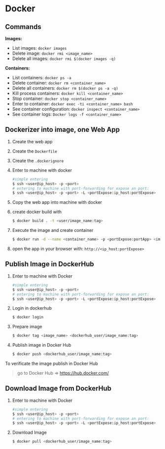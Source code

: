 # Docker

## Commands 

**Images:**
* List images: `docker images`  
* Delete image: `docker rmi <image_name>` 
* Delete all images: `docker rmi $(docker images -q)` 

**Containers:**
* List containers: `docker ps -a`
* Delete container: `docker rm <container_name>` 
* Delete all containers: `docker rm $(docker ps -a -q)`
* Kill process containers: `docker kill <container_name>` 
* Stop container: `docker stop <container_name>`
* Enter to container: `docker exec -ti <container_name> bash` 
* See container configuration: `docker inspect <container_name>`
* See container logs: `Docker logs -f <container_name>` 


## Dockerizer into image, one Web App

1. Create the web app
2. Create the `Dockerfile`
3. Create the `.dockerignore`
4. Enter to machine with docker 
     ```bash
     #simple entering
     $ ssh <user@ip_host> -p <port>
     # entering to machine with port-forwarding for expose an port:
     $ ssh <user@ip_host> -p <port> -L <portExpose:ip_host:portExpose>
     ```
5. Copy the web app into machine with docker

6. create docker build with 
     ```bash 
     $ docker build . -t <user/image_name:tag>
     ```
7. Execute the image and create container
     ```bash 
     $ docker run -d --name <container_name> -p <portExpose:portApp> <image_name>
     ```
8. open the app in your browser with: `http://<ip_host:portExpose>`


## Publish Image in DockerHub

1. Enter to machine with Docker 
     ```bash
     #simple entering
     $ ssh <user@ip_host> -p <port>
     # entering to machine with port-forwarding for expose an port:
     $ ssh <user@ip_host> -p <port> -L <portExpose:ip_host:portExpose>
     ```
2. Login in dockerhub 
     ```bash
     $ docker login
     ```
3. Prepare image 
     ```bash
     $ docker tag <image_name> <dockerhub_user/image_name:tag>
     ```
4. Publish image in Docker Hub
     ```bash
     $ docker push <dockerhub_user/image_name:tag>
     ```
To verificate the image publish in Docker Hub
> go to Docker Hub => https://hub.docker.com/


## Download Image from DockerHub

1. Enter to machine with Docker 
     ```bash
     #simple entering
     $ ssh <user@ip_host> -p <port>
     # entering to machine with port-forwarding for expose an port:
     $ ssh <user@ip_host> -p <port> -L <portExpose:ip_host:portExpose>
2. Download Image
     ```bash
     $ docker pull <dockerhub_user/image_name:tag>
     ```